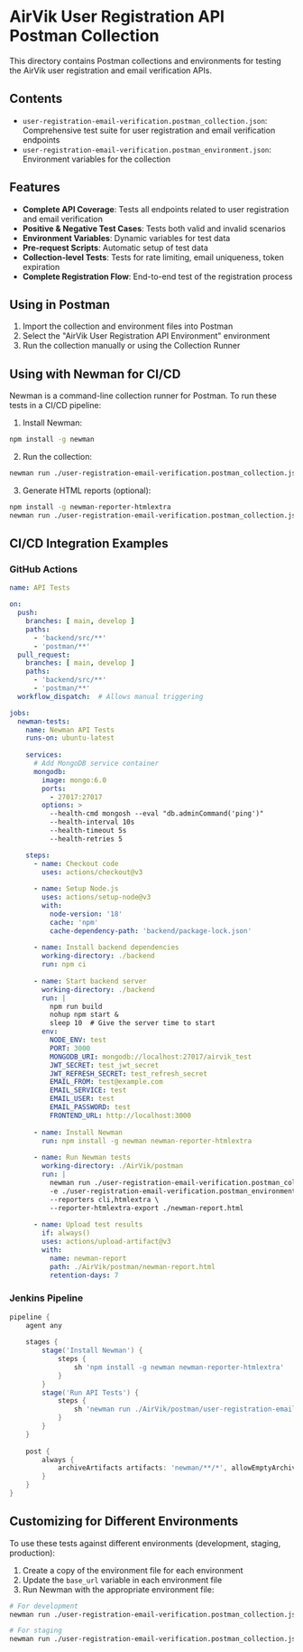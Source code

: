 # AirVik User Registration API Postman Collection

This directory contains Postman collections and environments for testing the AirVik user registration and email verification APIs.

## Contents

- `user-registration-email-verification.postman_collection.json`: Comprehensive test suite for user registration and email verification endpoints
- `user-registration-email-verification.postman_environment.json`: Environment variables for the collection

## Features

- **Complete API Coverage**: Tests all endpoints related to user registration and email verification
- **Positive & Negative Test Cases**: Tests both valid and invalid scenarios
- **Environment Variables**: Dynamic variables for test data
- **Pre-request Scripts**: Automatic setup of test data
- **Collection-level Tests**: Tests for rate limiting, email uniqueness, token expiration
- **Complete Registration Flow**: End-to-end test of the registration process

## Using in Postman

1. Import the collection and environment files into Postman
2. Select the "AirVik User Registration API Environment" environment
3. Run the collection manually or using the Collection Runner

## Using with Newman for CI/CD

Newman is a command-line collection runner for Postman. To run these tests in a CI/CD pipeline:

1. Install Newman:
```bash
npm install -g newman
```

2. Run the collection:
```bash
newman run ./user-registration-email-verification.postman_collection.json -e ./user-registration-email-verification.postman_environment.json
```

3. Generate HTML reports (optional):
```bash
npm install -g newman-reporter-htmlextra
newman run ./user-registration-email-verification.postman_collection.json -e ./user-registration-email-verification.postman_environment.json -r htmlextra
```

## CI/CD Integration Examples

### GitHub Actions

```yaml
name: API Tests

on:
  push:
    branches: [ main, develop ]
    paths:
      - 'backend/src/**'
      - 'postman/**'
  pull_request:
    branches: [ main, develop ]
    paths:
      - 'backend/src/**'
      - 'postman/**'
  workflow_dispatch:  # Allows manual triggering

jobs:
  newman-tests:
    name: Newman API Tests
    runs-on: ubuntu-latest
    
    services:
      # Add MongoDB service container
      mongodb:
        image: mongo:6.0
        ports:
          - 27017:27017
        options: >
          --health-cmd mongosh --eval "db.adminCommand('ping')"
          --health-interval 10s
          --health-timeout 5s
          --health-retries 5

    steps:
      - name: Checkout code
        uses: actions/checkout@v3
      
      - name: Setup Node.js
        uses: actions/setup-node@v3
        with:
          node-version: '18'
          cache: 'npm'
          cache-dependency-path: 'backend/package-lock.json'
      
      - name: Install backend dependencies
        working-directory: ./backend
        run: npm ci
      
      - name: Start backend server
        working-directory: ./backend
        run: |
          npm run build
          nohup npm start &
          sleep 10  # Give the server time to start
        env:
          NODE_ENV: test
          PORT: 3000
          MONGODB_URI: mongodb://localhost:27017/airvik_test
          JWT_SECRET: test_jwt_secret
          JWT_REFRESH_SECRET: test_refresh_secret
          EMAIL_FROM: test@example.com
          EMAIL_SERVICE: test
          EMAIL_USER: test
          EMAIL_PASSWORD: test
          FRONTEND_URL: http://localhost:3000
      
      - name: Install Newman
        run: npm install -g newman newman-reporter-htmlextra
      
      - name: Run Newman tests
        working-directory: ./AirVik/postman
        run: |
          newman run ./user-registration-email-verification.postman_collection.json \
          -e ./user-registration-email-verification.postman_environment.json \
          --reporters cli,htmlextra \
          --reporter-htmlextra-export ./newman-report.html
      
      - name: Upload test results
        if: always()
        uses: actions/upload-artifact@v3
        with:
          name: newman-report
          path: ./AirVik/postman/newman-report.html
          retention-days: 7
```

### Jenkins Pipeline

```groovy
pipeline {
    agent any
    
    stages {
        stage('Install Newman') {
            steps {
                sh 'npm install -g newman newman-reporter-htmlextra'
            }
        }
        stage('Run API Tests') {
            steps {
                sh 'newman run ./AirVik/postman/user-registration-email-verification.postman_collection.json -e ./AirVik/postman/user-registration-email-verification.postman_environment.json -r cli,htmlextra'
            }
        }
    }
    
    post {
        always {
            archiveArtifacts artifacts: 'newman/**/*', allowEmptyArchive: true
        }
    }
}
```

## Customizing for Different Environments

To use these tests against different environments (development, staging, production):

1. Create a copy of the environment file for each environment
2. Update the `base_url` variable in each environment file
3. Run Newman with the appropriate environment file:

```bash
# For development
newman run ./user-registration-email-verification.postman_collection.json -e ./dev-environment.json

# For staging
newman run ./user-registration-email-verification.postman_collection.json -e ./staging-environment.json
```
